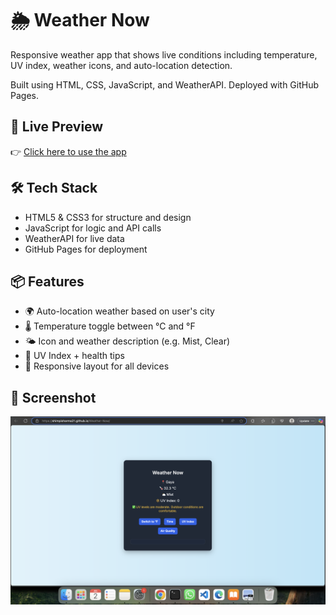 # 🌦️ Weather Now

Responsive weather app that shows live conditions including temperature, UV index, weather icons, and auto-location detection.

Built using HTML, CSS, JavaScript, and WeatherAPI. Deployed with GitHub Pages.

## 🔗 Live Preview

👉 [Click here to use the app](https://shimpisharma21.github.io/Weather-Now/)

## 🛠️ Tech Stack

- HTML5 & CSS3 for structure and design
- JavaScript for logic and API calls
- WeatherAPI for live data
- GitHub Pages for deployment

## 📦 Features

- 🌍 Auto-location weather based on user's city
- 🌡️ Temperature toggle between °C and °F
- 🌤️ Icon and weather description (e.g. Mist, Clear)
- 🔆 UV Index + health tips
- 📱 Responsive layout for all devices

## 📸 Screenshot

![App Preview](screenshot.png)
